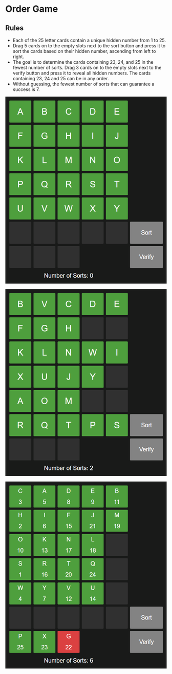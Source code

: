 # Order Game
## Rules
 - Each of the 25 letter cards contain a unique hidden number from 1 to 25.
 - Drag 5 cards on to the empty slots next to the sort button and press it to sort the cards based on their hidden number, ascending from left to right.
 - The goal is to determine the cards containing 23, 24, and 25 in the fewest number of sorts. Drag 3 cards on to the empty slots next to the verify button and press it to reveal all hidden numbers. The cards containing 23, 24 and 25 can be in any order.
 - Without guessing, the fewest number of sorts that can guarantee a success is 7.

![](/images/1.png)

![](/images/2.png)

![](/images/3.png)